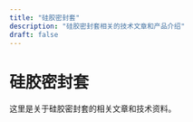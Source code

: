 ```yaml
---
title: "硅胶密封套"
description: "硅胶密封套相关的技术文章和产品介绍"
draft: false
---
```


# 硅胶密封套

这里是关于硅胶密封套的相关文章和技术资料。
